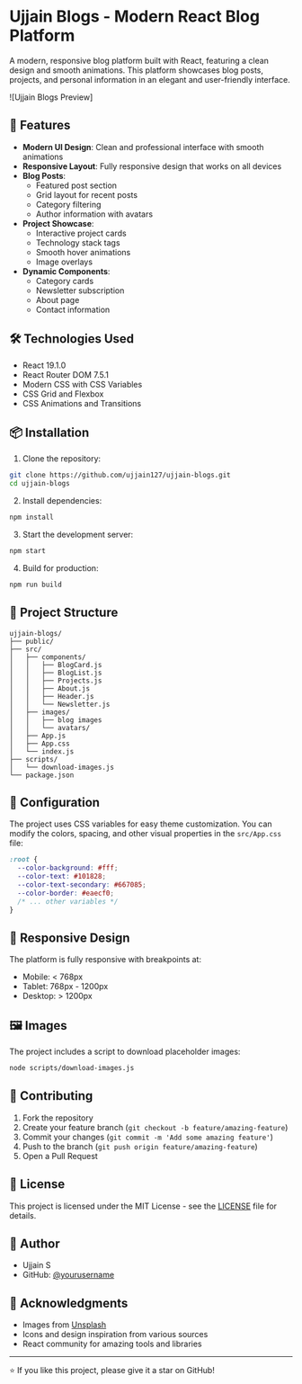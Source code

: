 # Ujjain Blogs - Modern React Blog Platform

A modern, responsive blog platform built with React, featuring a clean design and smooth animations. This platform showcases blog posts, projects, and personal information in an elegant and user-friendly interface.

![Ujjain Blogs Preview]

## 🚀 Features

- **Modern UI Design**: Clean and professional interface with smooth animations
- **Responsive Layout**: Fully responsive design that works on all devices
- **Blog Posts**: 
  - Featured post section
  - Grid layout for recent posts
  - Category filtering
  - Author information with avatars
- **Project Showcase**:
  - Interactive project cards
  - Technology stack tags
  - Smooth hover animations
  - Image overlays
- **Dynamic Components**:
  - Category cards
  - Newsletter subscription
  - About page
  - Contact information

## 🛠️ Technologies Used

- React 19.1.0
- React Router DOM 7.5.1
- Modern CSS with CSS Variables
- CSS Grid and Flexbox
- CSS Animations and Transitions

## 📦 Installation

1. Clone the repository:
```bash
git clone https://github.com/ujjain127/ujjain-blogs.git
cd ujjain-blogs
```

2. Install dependencies:
```bash
npm install
```

3. Start the development server:
```bash
npm start
```

4. Build for production:
```bash
npm run build
```

## 🎨 Project Structure

```
ujjain-blogs/
├── public/
├── src/
│   ├── components/
│   │   ├── BlogCard.js
│   │   ├── BlogList.js
│   │   ├── Projects.js
│   │   ├── About.js
│   │   ├── Header.js
│   │   └── Newsletter.js
│   ├── images/
│   │   ├── blog images
│   │   └── avatars/
│   ├── App.js
│   ├── App.css
│   └── index.js
├── scripts/
│   └── download-images.js
└── package.json
```

## 🔧 Configuration

The project uses CSS variables for easy theme customization. You can modify the colors, spacing, and other visual properties in the `src/App.css` file:

```css
:root {
  --color-background: #fff;
  --color-text: #101828;
  --color-text-secondary: #667085;
  --color-border: #eaecf0;
  /* ... other variables */
}
```

## 📱 Responsive Design

The platform is fully responsive with breakpoints at:
- Mobile: < 768px
- Tablet: 768px - 1200px
- Desktop: > 1200px

## 🖼️ Images

The project includes a script to download placeholder images:
```bash
node scripts/download-images.js
```

## 🤝 Contributing

1. Fork the repository
2. Create your feature branch (`git checkout -b feature/amazing-feature`)
3. Commit your changes (`git commit -m 'Add some amazing feature'`)
4. Push to the branch (`git push origin feature/amazing-feature`)
5. Open a Pull Request

## 📄 License

This project is licensed under the MIT License - see the [LICENSE](LICENSE) file for details.

## 👤 Author

- Ujjain S
- GitHub: [@yourusername](https://github.com/ujjain127)

## 🙏 Acknowledgments

- Images from [Unsplash](https://unsplash.com)
- Icons and design inspiration from various sources
- React community for amazing tools and libraries

---

⭐️ If you like this project, please give it a star on GitHub!
